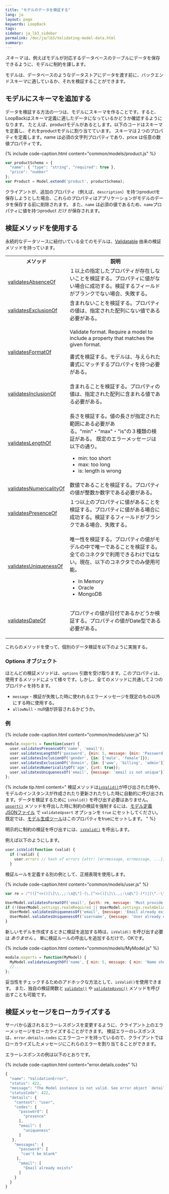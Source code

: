 ```yaml
---
title: "モデルのデータを検証する"
lang: ja
layout: page
keywords: LoopBack
tags:
sidebar: ja_lb3_sidebar
permalink: /doc/ja/lb3/Validating-model-data.html
summary:
---
```


_スキーマ_ は、例えばモデルが対応するデータベースのテーブルにデータを保存できるように、モデルに制約を課します。

モデルは、データベースのようなデータストアにデータを渡す前に、バックエンドスキーマに適しているか、それを検証することができます。

## モデルにスキーマを追加する

データを検証する方法の一つは、モデルにスキーマを作ることです。すると、LoopBackはスキーマ定義に適したデータになっているかどうか確認するようになります。
たとえば、productモデルがあるとします。以下のコードはスキーマを定義し、それをproductモデルに割り当てています。
スキーマは２つのプロパティを定義します。name は必須の文字列プロパティであり、price は任意の数値プロパティです。

{% include code-caption.html content="common/models/product.js" %}
```javascript
var productSchema = {
  "name": { "type": "string", "required": true },
  "price": "number"
};
var Product = Model.extend('product', productSchema);
```

クライアントが、追加のプロパティ（例えば、`description`）を持つproductを保存しようとした場合、これらのプロパティはアプリケーションがモデルのデータを保存する前に削除されます。
また、`name` は必須の値であるため、`name`プロパティに値を持つproduct _だけ_ が保存されます。

## 検証メソッドを使用する

永続的なデータソースに紐付いている全てのモデルは、[Validatable](http://apidocs.loopback.io/loopback-datasource-juggler/#validatable) 由来の検証メソッドを持っています。

<table>
  <tbody>
    <tr>
      <th>メソッド</th>
      <th>説明</th>
    </tr>
    <tr>
      <td><a href="https://apidocs.loopback.io/loopback-datasource-juggler/#validatable-validatesabsenceof" class="external-link" rel="nofollow">validatesAbsenceOf</a></td>
      <td>１以上の指定したプロパティが存在しないことを検証する。プロパティに値がない場合に成功する。検証するフィールドがブランクでない場合、失敗する。</td>
    </tr>
    <tr>
      <td><a href="https://apidocs.loopback.io/loopback-datasource-juggler/#validatable-validatesexclusionof" class="external-link" rel="nofollow">validatesExclusionOf</a></td>
      <td>含まれないことを検証する。プロパティの値は、指定された配列にない値である必要がある。</td>
    </tr>
    <tr>
      <td><a href="https://apidocs.loopback.io/loopback-datasource-juggler/#validatable-validatesformatof" class="external-link" rel="nofollow">validatesFormatOf</a></td>
      <td>
        <p>Validate format. Require a model to include a property that matches the given format.</p>
        <p>書式を検証する。モデルは、与えられた書式にマッチするプロパティを持つ必要がある。</p>
      </td>
    </tr>
    <tr>
      <td><a href="https://apidocs.loopback.io/loopback-datasource-juggler/#validatable-validatesinclusionof" class="external-link" rel="nofollow">validatesInclusionOf</a></td>
      <td>含まれることを検証する。プロパティの値は、指定された配列に含まれる値である必要がある。</td>
    </tr>
    <tr>
      <td><a href="https://apidocs.loopback.io/loopback-datasource-juggler/#validatable-validateslengthof" class="external-link" rel="nofollow">validatesLengthOf</a></td>
      <td>
        <p>長さを検証する。値の長さが指定された範囲にある必要がある。"min"・"max"・"is"の３種類の検証がある。 既定のエラーメッセージは以下の通り。</p>
        <ul>
          <li>min: too short</li>
          <li>max: too long</li>
          <li>is: length is wrong</li>
        </ul>
      </td>
    </tr>
    <tr>
      <td><a href="https://apidocs.loopback.io/loopback-datasource-juggler/#validatable-validatesnumericalityof" class="external-link" rel="nofollow">validatesNumericalityOf</a></td>
      <td>数値であることを検証する。プロパティの値が整数か数字である必要がある。</td>
    </tr>
    <tr>
      <td><a href="https://apidocs.loopback.io/loopback-datasource-juggler/#validatable-validatespresenceof" class="external-link" rel="nofollow">validatesPresenceOf</a></td>
      <td>１つ以上のプロパティに値があることを検証する。プロパティに値がある場合に成功する。検証するフィールドがブランクである場合、失敗する。</td>
    </tr>
    <tr>
      <td><a href="https://apidocs.loopback.io/loopback-datasource-juggler/#validatable-validatesuniquenessof" class="external-link" rel="nofollow">validatesUniquenessOf</a></td>
      <td>
        <p>唯一性を検証する。プロパティの値がモデルの中で唯一であることを検証する。全てのコネクタで利用できるわけではない。現在、以下のコネクタでのみ使用可能。</p>
        <ul>
          <li>In Memory</li>
          <li>Oracle</li>
          <li>MongoDB</li>
        </ul>
      </td>
    </tr>
    <tr>
      <td><a href="https://apidocs.loopback.io/loopback-datasource-juggler/#validatable-validatesDateOf" class="external-link" rel="nofollow">validatesDateOf</a></td>
      <td>
        <p>プロパティの値が日付であるかどうか検証する。プロパティの値がDate型である必要がある。</p>
      </td>
    </tr>
  </tbody>
</table>

これらのメソッドを使って、個別のデータ検証を以下のように実施する。

### Options オブジェクト

ほとんどの検証メソッドは、`options` 引数を受け取ります。このプロパティは、使用するメソッドによって様々です。しかし、全てのメソッドに共通して２つのプロパティを持ちます。

- `message` - 検証が失敗した時に使われるエラーメッセージを既定のもの以外にする時に使用する。
- `allowNull` - null値が許容されるかどうか。

### 例

{% include code-caption.html content="common/models/user.js" %}
```javascript
module.exports = function(user) {
  user.validatesPresenceOf('name', 'email');
  user.validatesLengthOf('password', {min: 5, message: {min: 'Password is too short'}});
  user.validatesInclusionOf('gender', {in: ['male', 'female']});
  user.validatesExclusionOf('domain', {in: ['www', 'billing', 'admin']});
  user.validatesNumericalityOf('age', {int: true});
  user.validatesUniquenessOf('email', {message: 'email is not unique'});
};
```

{% include tip.html content="
検証メソッドは[`isValid()`](http://apidocs.loopback.io/loopback-datasource-juggler/#validatable-prototype-isvalid)が呼び出された時や、モデルのインスタンスが作成されたり更新されたりした時に自動的に呼び出されます。データを検証するために `isValid()` を呼び出す必要はありません。
[`upsert()`](http://apidocs.loopback.io/loopback/#persistedmodel-upsert) メソッドを呼出した時に制約の検証を強制するには、[モデル定義JSONファイル](Model-definition-JSON-file.html) で `validateUpsert` オプションを `true` にセットしてください。
既定では、[モデル生成ツール](Model-generator.html)はこのプロパティをtrueにセットします。
" %}

明示的に制約の検証を呼び出すには、[`isValid()`](http://apidocs.loopback.io/loopback-datasource-juggler/#validatable-prototype-isvalid) を呼出します。

例えば以下のようにします。

```javascript
user.isValid(function (valid) {
  if (!valid) {
    user.errors // hash of errors {attr: [errmessage, errmessage, ...], attr: ...}
  }
```

検証ルールを定義する別の例として、正規表現を使用します。

{% include code-caption.html content="common/models/user.js" %}
```javascript
var re = /^(([^<>()[\]\\.,;:\s@\"]-(\.[^<>()[\]\\.,;:\s@\"]-)*)|(\".-\"))@((\[[0-9]{1,3}\.[0-9]{1,3}\.[0-9]{1,3}\.[0-9]{1,3}\])|(([a-zA-Z\-0-9]-\.)-[a-zA-Z]{2,}))$/;

UserModel.validatesFormatOf('email', {with: re, message: 'Must provide a valid email'});
if (!(UserModel.settings.realmRequired || UserModel.settings.realmDelimiter)) {
  UserModel.validatesUniquenessOf('email', {message: 'Email already exists'});
  UserModel.validatesUniquenessOf('username', {message: 'User already exists'});
}
```

新しいモデルを作成するときに検証を追加する時は、`isValid()` を呼び出す必要は _ありません_ 。
単に検証ルールの呼出しを追加するだけで、OKです。

{% include code-caption.html content="common/models/MyModel.js" %}
```javascript
module.exports = function(MyModel) {
  MyModel.validatesLengthOf('name', { min: 5, message: { min: 'Name should be 5- characters' } });
  //...
};
```

妥当性をチェックするためのアドホックな方法として、`isValid()`を使用できます。
また、独自の検証関数と [`validate()`](https://apidocs.loopback.io/loopback-datasource-juggler/#validatable-validate) や
[`validateAsync()`](https://apidocs.loopback.io/loopback-datasource-juggler/#validatable-validateasync) メソッドを呼び出すことも可能です。

## 検証メッセージをローカライズする

サーバから返されるエラーレスポンスを変更するように、クライアント上のエラーメッセージをローカライズすることができます。
検証エラーのレスポンスは、`error.details.codes` にエラーコードを持っているので、クライアントではローカライズしたメッセージにこれらのエラーを割り当てることができます。

エラーレスポンスの例は以下のとおりです。

{% include code-caption.html content="error.details.codes" %}
```javascript
{
  "name": "ValidationError",
  "status": 422,
  "message": "The Model instance is not valid. See error object `details` property for more info.",
  "statusCode": 422,
  "details": {
    "context": "user",
    "codes": {
      "password": [
        "presence"
      ],
      "email": [
        "uniqueness"
      ]
   },
    "messages": {
      "password": [
       "can't be blank"
     ],
      "email": [
        "Email already exists"
      ]
    }
  }
}
```
